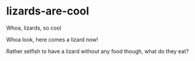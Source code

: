 # lizards-are-cool
Whoa, lizards, so cool

Whoa look, here comes a lizard now!

Rather selfish to have a lizard without any food though, what do they eat?